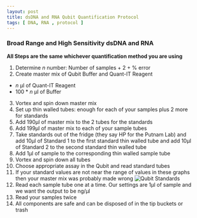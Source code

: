 ```yaml
---
layout: post
title: dsDNA and RNA Qubit Quantification Protocol
tags: [ DNA, RNA , protocol ]
---
```


### Broad Range and High Sensitivity dsDNA and RNA

**All Steps are the same whichever quantification method you are using**

1. Determine _n_ number: Number of samples + 2 + % error
2. Create master mix of Qubit Buffer and Quant-IT Reagent
  - _n_ μl of Quant-IT Reagent
  - 100 * _n_ μl of Buffer
3. Vortex and spin down master mix
4. Set up thin walled tubes: enough for each of your samples plus 2 more for standards
5. Add 190μl of master mix to the 2 tubes for the standards
6. Add 199μl of master mix to each of your sample tubes
7. Take standards out of the fridge (they say HP for the Putnam Lab) and add 10μl of Standard 1 to the first standard thin walled tube and add 10μl of Standard 2 to the second standard thin walled tube
8. Add 1μl of sample to the corresponding thin walled sample tube
9. Vortex and spin down all tubes
10. Choose appropriate assay in the Qubit and read standard tubes
11. If your standard values are not near the range of values in these graphs then your master mix was probably made wrong
![Qubit Standards](https://raw.githubusercontent.com/meschedl/MESPutnam_Open_Lab_Notebook/master/images/standards.png)
11. Read each sample tube one at a time. Our settings are 1μl of sample and we want the output to be ng/μl
12. Read your samples twice
13. All components are safe and can be disposed of in the tip buckets or trash

